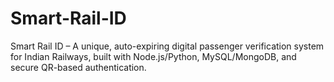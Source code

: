 # Smart-Rail-ID
Smart Rail ID – A unique, auto-expiring digital passenger verification system for Indian Railways, built with Node.js/Python, MySQL/MongoDB, and secure QR-based authentication.
